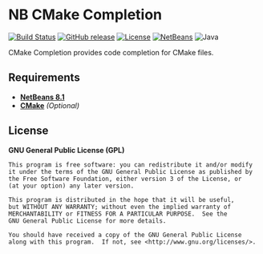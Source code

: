# NB CMake Completion

[![Build Status](https://travis-ci.org/offa/NB-CMake-Completion.svg?branch=master)](https://travis-ci.org/offa/NB-CMake-Completion)
[![GitHub release](https://img.shields.io/github/release/offa/NB-Cmake-Completion.svg)](https://github.com/offa/NB-Cmake-Completion/releases)
[![License](https://img.shields.io/badge/license-GPLv3-yellow.svg)](LICENSE)
[![NetBeans](https://img.shields.io/badge/netbeans-8.1-lightgrey.svg)](http://plugins.netbeans.org/plugin/63633/cmake-completion)
![Java](https://img.shields.io/badge/java-1.7-green.svg)

CMake Completion provides code completion for CMake files.


## Requirements

 - [**NetBeans 8.1**](https://netbeans.org)
 - [**CMake**](http://cmake.org) *(Optional)*


## License

**GNU General Public License (GPL)**

    This program is free software: you can redistribute it and/or modify
    it under the terms of the GNU General Public License as published by
    the Free Software Foundation, either version 3 of the License, or
    (at your option) any later version.

    This program is distributed in the hope that it will be useful,
    but WITHOUT ANY WARRANTY; without even the implied warranty of
    MERCHANTABILITY or FITNESS FOR A PARTICULAR PURPOSE.  See the
    GNU General Public License for more details.

    You should have received a copy of the GNU General Public License
    along with this program.  If not, see <http://www.gnu.org/licenses/>.
